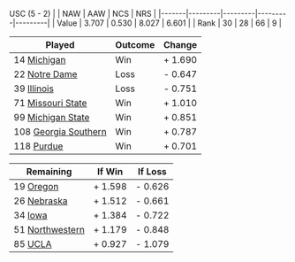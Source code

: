 USC (5 - 2)
|       |   NAW   |   AAW   |   NCS   |   NRS   |
|-------|---------|---------|---------|---------|
| Value |   3.707 |   0.530 |   8.027 |   6.601 |
| Rank  |      30 |      28 |      66 |       9 |

| Played                    | Outcome    |  Change  |
|---------------------------|------------|----------|
|  14 [Michigan              ](Michigan.md)| Win        | +  1.690 |
|  22 [Notre Dame            ](NotreDame.md)| Loss       | -  0.647 |
|  39 [Illinois              ](Illinois.md)| Loss       | -  0.751 |
|  71 [Missouri State        ](MissouriState.md)| Win        | +  1.010 |
|  99 [Michigan State        ](MichiganState.md)| Win        | +  0.851 |
| 108 [Georgia Southern      ](GeorgiaSouthern.md)| Win        | +  0.787 |
| 118 [Purdue                ](Purdue.md)| Win        | +  0.701 |

| Remaining                 |  If Win  |  If Loss |
|---------------------------|----------|----------|
|  19 [Oregon                ](Oregon.md)| +  1.598 | -  0.626 |
|  26 [Nebraska              ](Nebraska.md)| +  1.512 | -  0.661 |
|  34 [Iowa                  ](Iowa.md)| +  1.384 | -  0.722 |
|  51 [Northwestern          ](Northwestern.md)| +  1.179 | -  0.848 |
|  85 [UCLA                  ](UCLA.md)| +  0.927 | -  1.079 |

